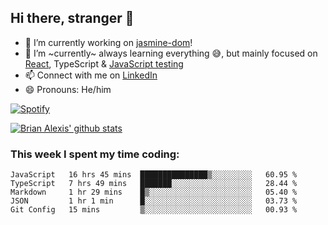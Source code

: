 ## Hi there, stranger 👋

- 🔭 I’m currently working on [jasmine-dom](https://github.com/testing-library/jasmine-dom)!
- 🌱 I’m ~currently~ always learning everything 😅, but mainly focused on [React](https://courseit.com.ar/cursos/frontend-avanzado-2020), TypeScript & [JavaScript testing](https://testingjavascript.com/)
- 📫 Connect with me on [LinkedIn](https://www.linkedin.com/in/brian-alexis/)
- 😄 Pronouns: He/him

[![Spotify](https://novatorem-nine-beige.vercel.app/api/spotify)](https://open.spotify.com/user/21ttbyunhf56rp6soqidgfk2q)

[![Brian Alexis' github stats](https://github-readme-stats-sepia-two.vercel.app/api?username=brrianalexis&show_icons=true&hide_border=true?count_private=true)](https://github.com/brrianalexis/github-readme-stats)

### This week I spent my time coding:
<!--START_SECTION:waka-->
```text
JavaScript   16 hrs 45 mins  ███████████████▒░░░░░░░░░   60.95 % 
TypeScript   7 hrs 49 mins   ███████░░░░░░░░░░░░░░░░░░   28.44 % 
Markdown     1 hr 29 mins    █▒░░░░░░░░░░░░░░░░░░░░░░░   05.40 % 
JSON         1 hr 1 min      █░░░░░░░░░░░░░░░░░░░░░░░░   03.73 % 
Git Config   15 mins         ▒░░░░░░░░░░░░░░░░░░░░░░░░   00.93 % 
```
<!--END_SECTION:waka-->

